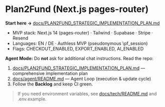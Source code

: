 # Plan2Fund (Next.js pages-router)

**Start here →** [docs/PLAN2FUND_STRATEGIC_IMPLEMENTATION_PLAN.md](./docs/PLAN2FUND_STRATEGIC_IMPLEMENTATION_PLAN.md)

- MVP stack: Next.js 14 (pages-router) · Tailwind · Supabase · Stripe · Resend  
- Languages: EN / DE · Authless MVP (pseudonymous \pf_session\)  
- Flags: CHECKOUT_ENABLED, EXPORT_ENABLED, AI_ENABLED

**Agent Mode:** Do **not** ask for additional chat instructions. Read the repo:
1. [docs/PLAN2FUND_STRATEGIC_IMPLEMENTATION_PLAN.md](./docs/PLAN2FUND_STRATEGIC_IMPLEMENTATION_PLAN.md) — comprehensive implementation plan  
2. [docs/agent/README.md](./docs/agent/README.md) — Agent Loop (execution & update cycle)  
3. Follow the **Backlog** and keep CI green.

> If you need environment variables, see [docs/tech/README.md](./docs/tech/README.md) and \.env.example\.